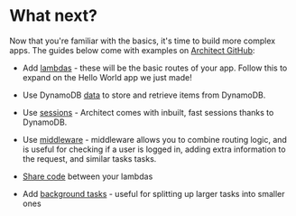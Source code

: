 # What next?

Now that you're familiar with the basics, it's time to build more complex apps. The guides below come with examples on [Architect GitHub](https://github.com/arc-repos):

 - Add [lambdas](/guides/http) - these will be the basic routes of your app. Follow this to expand on the Hello World app we just made!

 - Use DynamoDB [data](/guides/data) to store and retrieve items from DynamoDB.

 - Use [sessions](/guides/sessions) - Architect comes with inbuilt, fast sessions thanks to DynamoDB.

 - Use [middleware](/guides/middleware) - middleware allows you to combine routing logic, and is useful for checking if a user is logged in, adding extra information to the request, and similar tasks tasks.

 - [Share code](/guides/sharing-common-code) between your lambdas

 - Add [background tasks](/guides/background-tasks) - useful for splitting up larger tasks into smaller ones